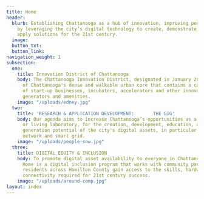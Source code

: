 ```yaml
---
title: Home
header:
  blurb: Establishing Chattanooga as a hub of innovation, improving people’s lives
    by leveraging the city’s digital technology to create, demonstrate, test, and
    apply solutions for the 21st century.
  image: 
  button_txt: 
  button_link: 
navigation_weight: 1
subsection:
  one:
    title: Innovation District of Chattanooga
    body: The Chattanooga Innovation District, designated in January 2015, is part
      of Chattanooga's dense and walkable urban core that contains a catalytic mix
      of start-up businesses, incubators, accelerators and other innovation economy
      generators and amenities.
    image: "/uploads/edney.jpg"
  two:
    title: 'RESEARCH & APPLICATION DEVELOPMENT:       THE GIG'
    body: Our agenda aims to increase Chattanooga’s opportunities as a national test-bed,
      or living laboratory, for the creation, development, education, and business
      generation potential of the city's digital assets, in particular the gigabit
      network and smart grid.
    image: "/uploads/people-sow.jpg"
  three:
    title: DIGITAL EQUITY & INCLUSION
    body: To promote digital asset availability to everyone in Chattanooga, Tech Goes
      Home is a digital inclusion program that works with community partners to help
      residents across Hamilton County gain access to the skills, hardware, and Internet
      connectivity required for 21st century success.
    image: "/uploads/around-comp.jpg"
layout: index
---
```


